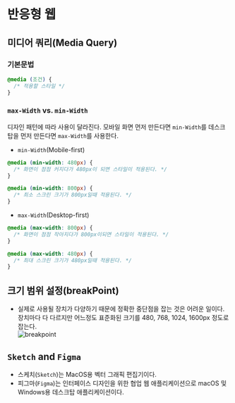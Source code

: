 # 반응형 웹

## 미디어 쿼리(Media Query)

### 기본문법

```css
@media (조건) {
  /* 적용할 스타일 */
}
```

### `max-Width` vs. `min-Width`

디자인 패턴에 따라 사용이 달라진다. 모바일 화면 먼저 만든다면 `min-Width`를 데스크탑을 먼저 만든다면 `max-Width`를 사용한다.

- `min-Width`(Mobile-first)

```css
@media (min-width: 480px) {
  /* 화면이 점점 커지다가 480px이 되면 스타일이 적용된다. */
}

@media (min-width: 800px) {
  /* 최소 스크린 크기가 800px일때 적용된다. */
}
```

- `max-Width`(Desktop-first)

```css
@media (max-width: 800px) {
  /* 화면이 점점 작아지다가 800px이되면 스타일이 적용된다. */
}

@media (max-width: 480px) {
  /* 최대 스크린 크기가 480px일때 적용된다. */
}
```

## 크기 범위 설정(breakPoint)

- 실제로 사용될 장치가 다양하기 때문에 정확한 중단점을 잡는 것은 어려운 일이다.  
   장치마다 다 다르지만 어느정도 표준화된 크기를 480, 768, 1024, 1600px 정도로 잡는다.  
   ![breakpoint](https://media.vlpt.us/images/leehyunho2001/post/360fb969-db2f-4004-9418-3b28ff2a3491/%EB%AF%B8%EB%94%94%EC%96%B4%EC%BF%BC%EB%A6%AC-breakpoint.png)

## `Sketch` and `Figma`

- 스케치(`Sketch`)는 MacOS용 벡터 그래픽 편집기이다.
- 피그마(`Figma`)는 인터페이스 디자인을 위한 협업 웹 애플리케이션으로 macOS 및 Windows용 데스크탑 애플리케이션이다.
